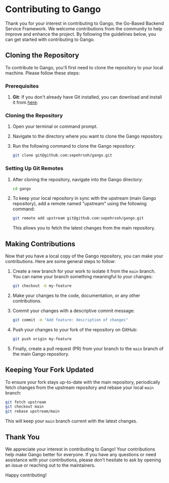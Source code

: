 # Contributing to Gango

Thank you for your interest in contributing to Gango, the Go-Based Backend Service Framework. We welcome contributions from the community to help improve and enhance the project. By following the guidelines below, you can get started with contributing to Gango.

## Cloning the Repository

To contribute to Gango, you'll first need to clone the repository to your local machine. Please follow these steps:

### Prerequisites

1. **Git**: If you don't already have Git installed, you can download and install it from [here](https://git-scm.com/downloads).

### Cloning the Repository

1. Open your terminal or command prompt.

2. Navigate to the directory where you want to clone the Gango repository.

3. Run the following command to clone the Gango repository:

   ```bash
   git clone git@github.com:sepehrsoh/gango.git
   ```


### Setting Up Git Remotes

1. After cloning the repository, navigate into the Gango directory:

   ```bash
   cd gango
   ```

2. To keep your local repository in sync with the upstream (main Gango repository), add a remote named "upstream" using the following command:

   ```bash
   git remote add upstream git@github.com:sepehrsoh/gango.git
   ```

   This allows you to fetch the latest changes from the main repository.

## Making Contributions

Now that you have a local copy of the Gango repository, you can make your contributions. Here are some general steps to follow:

1. Create a new branch for your work to isolate it from the `main` branch. You can name your branch something meaningful to your changes:

   ```bash
   git checkout -b my-feature
   ```

2. Make your changes to the code, documentation, or any other contributions.

3. Commit your changes with a descriptive commit message:

   ```bash
   git commit -m "Add feature: description of changes"
   ```

4. Push your changes to your fork of the repository on GitHub:

   ```bash
   git push origin my-feature
   ```

5. Finally, create a pull request (PR) from your branch to the `main` branch of the main Gango repository.

## Keeping Your Fork Updated

To ensure your fork stays up-to-date with the main repository, periodically fetch changes from the upstream repository and rebase your local `main` branch:

```bash
git fetch upstream
git checkout main
git rebase upstream/main
```

This will keep your `main` branch current with the latest changes.

## Thank You

We appreciate your interest in contributing to Gango! Your contributions help make Gango better for everyone. If you have any questions or need assistance with your contributions, please don't hesitate to ask by opening an issue or reaching out to the maintainers.

Happy contributing!

